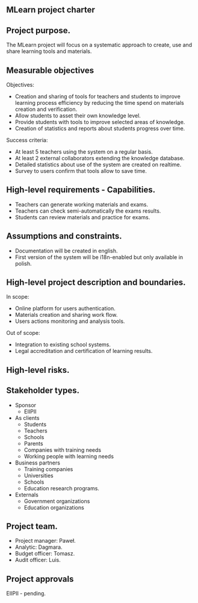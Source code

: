MLearn project charter
----------------------

## Project purpose.

The MLearn project will focus on a systematic approach to create, use and share learning tools and materials.

## Measurable objectives

Objectives:

- Creation and sharing of tools for teachers and students to improve learning process efficiency by reducing the time spend on materials creation and verification.
- Allow students to asset their own knowledge level.
- Provide students with tools to improve selected areas of knowledge.
- Creation of statistics and reports about students progress over time.

Success criteria:

- At least 5 teachers using the system on a regular basis.
- At least 2 external collaborators extending the knowledge database.
- Detailed statistics about use of the system are created on realtime.
- Survey to users confirm that tools allow to save time.

## High-level requirements - Capabilities. 

- Teachers can generate working materials and exams.
- Teachers can check semi-automatically the exams results.
- Students can review materials and practice for exams.

## Assumptions and constraints.

- Documentation will be created in english.
- First version of the system will be i18n-enabled but only available in polish.

## High-level project description and boundaries.

In scope:

- Online platform for users authentication.
- Materials creation and sharing work flow.
- Users actions monitoring and analysis tools.

Out of scope:

- Integration to existing school systems.
- Legal accreditation and certification of learning results. 

## High-level risks.


## Stakeholder types.

- Sponsor
  * EIIPII
- As clients
  * Students
  * Teachers
  * Schools
  * Parents
  * Companies with training needs
  * Working people with learning needs
- Business partners
  * Training companies
  * Universities
  * Schools
  * Education research programs.
- Externals
  * Government organizations
  * Education organizations

## Project team.

- Project manager: Paweł.
- Analytic: Dagmara.
- Budget officer: Tomasz.
- Audit officer: Luis.

## Project approvals

EIIPII - pending.